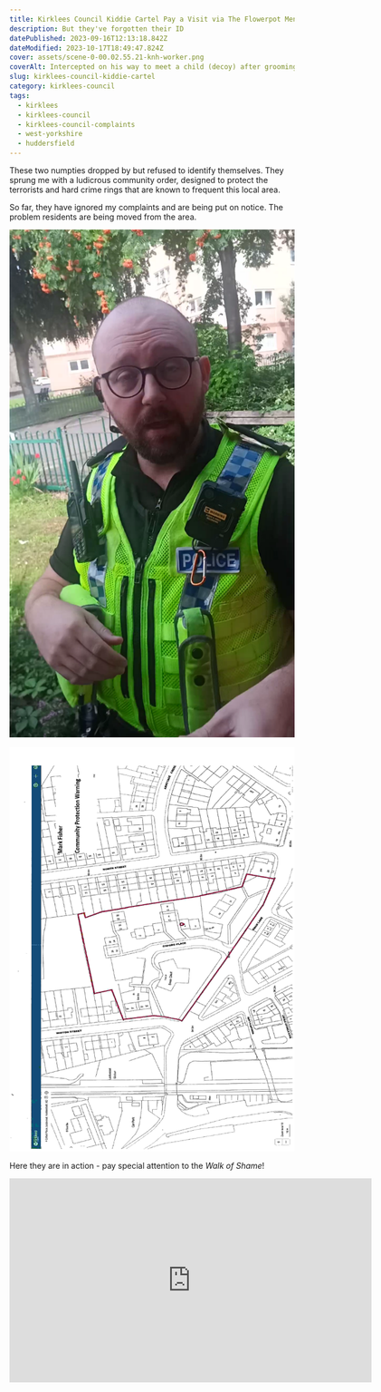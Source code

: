```yaml
---
title: Kirklees Council Kiddie Cartel Pay a Visit via The Flowerpot Men
description: But they've forgotten their ID
datePublished: 2023-09-16T12:13:18.842Z
dateModified: 2023-10-17T18:49:47.824Z
cover: assets/scene-0-00.02.55.21-knh-worker.png
coverAlt: Intercepted on his way to meet a child (decoy) after grooming on social media
slug: kirklees-council-kiddie-cartel
category: kirklees-council
tags:
  - kirklees
  - kirklees-council
  - kirklees-council-complaints
  - west-yorkshire
  - huddersfield
---
```


T﻿hese two numpties dropped by but refused to identify themselves.
They sprung me with a ludicrous community order, designed to protect the terrorists
and hard crime rings that are known to frequent this local area.

So far, they have ignored my complaints and are being put on notice. The problem
residents are being moved from the area.

![PC 1961 Kennedy, Huddersfield - Not fit for purpose](assets/pc-kennedy.png)

![The Flowerpot Men, Kirklees Council complaints](assets/safer-kirklees-3.jpg)

Here they are in action - pay special attention to the *Walk of Shame*!

<iframe width="640" height="360" src="https://www.youtube.com/embed/TW-ZM9X8Etc" title="Bogus Kirklees Council worker tries to censor my social media" frameborder="0" allow="accelerometer; autoplay; clipboard-write; encrypted-media; gyroscope; picture-in-picture; web-share" allowfullscreen></iframe>



